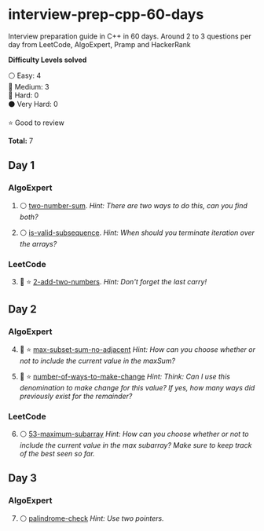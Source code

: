 # interview-prep-cpp-60-days
Interview preparation guide in C++ in 60 days. Around 2 to 3 questions per day from LeetCode, AlgoExpert, Pramp and HackerRank

__Difficulty Levels solved__
 
:white_circle: Easy: 4  
:large_blue_circle: Medium: 3  
:red_circle: Hard: 0  
:black_circle: Very Hard: 0  

:star: Good to review

__Total:__ 7

## Day 1
### AlgoExpert
1. :white_circle: [two-number-sum](AlgoExpert/two-number-sum.cpp). _Hint: There are two ways to do this, can you find both?_ 

2. :white_circle: [is-valid-subsequence](AlgoExpert/is-valid-subsequence.cpp). _Hint: When should you terminate iteration over the arrays?_

### LeetCode
3. :large_blue_circle: :star: [2-add-two-numbers](LeetCode/2-add-two-numbers.cpp). _Hint: Don't forget the last carry!_

## Day 2
### AlgoExpert
4. :large_blue_circle: :star: [max-subset-sum-no-adjacent](AlgoExpert/max-subset-sum-no-adjacent.cpp) _Hint: How can you choose whether or not to include the current value in the maxSum?_

5. :large_blue_circle: :star: [number-of-ways-to-make-change](AlgoExpert/number-of-ways-to-make-change.cpp) _Hint: Think: Can I use this denomination to make change for this value? If yes, how many ways did previously exist for the remainder?_

### LeetCode
6. :white_circle: [53-maximum-subarray](LeetCode/53-maximum-subarray.cpp) _Hint: How can you choose whether or not to include the current value in the max subarray? Make sure to keep track of the best seen so far._

## Day 3
### AlgoExpert
7. :white_circle: [palindrome-check](AlgoExpert/palindrome-check.cpp) _Hint: Use two pointers._